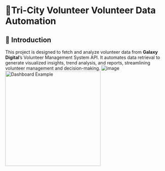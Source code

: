  # 🚀Tri-City Volunteer Volunteer Data Automation 

## 📌 Introduction
This project is designed to fetch and analyze volunteer data from **Galaxy Digital**’s Volunteer Management System API. It automates data retrieval to generate visualized insights, trend analysis, and reports, streamlining volunteer management and decision-making.
![image]()
<img src="[https://your-github-image-url.png](https://github.com/user-attachments/assets/8a3fd4dd-eb8d-4690-992e-9c3fe4b21abc?raw=true)" alt="Dashboard Example" width="300">
